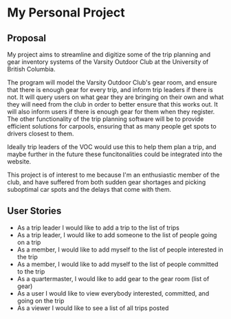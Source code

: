 # My Personal Project
## Proposal
My project aims to streamline and digitize some of the trip planning and gear inventory systems of the Varsity Outdoor Club at the University of British Columbia.

The program will model the Varsity Outdoor Club's gear room, and ensure that there is enough gear for every trip, and inform trip leaders if there is not. It will query users on
what gear they are bringing on their own and what they will need from the club in order to better ensure that this works out. It will also inform users if there is enough gear for them when they register. The other functionality of the trip planning software will be to provide efficient solutions for carpools, ensuring that as many people get spots to drivers closest to them.

Ideally trip leaders of the VOC would use this to help them plan a trip, and maybe further in the future these funcitonalities could be integrated into the website. 

This project is of interest to me because I'm an enthusiastic member of the club, and have suffered from both sudden gear shortages and picking suboptimal car spots and the delays that come with them.


## User Stories

- As a trip leader I would like to add a trip to the list of trips
- As a trip leader, I would like to add someone to the list of people going on a trip
- As a member, I would like to add myself to the list of people interested in the trip
- As a member, I would like to add myself to the list of people committed to the trip
- As a quartermaster, I would like to add gear to the gear room (list of gear)
- As a user I would like to view everybody interested, committed, and going on the trip
- As a viewer I would like to see a list of all trips posted

